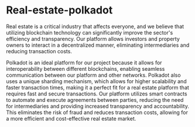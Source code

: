 # Real-estate-polkadot

Real estate is a critical industry that affects everyone, and we believe that utilizing blockchain technology can significantly improve the sector's efficiency and transparency. Our platform allows investors and property owners to interact in a decentralized manner, eliminating intermediaries and reducing transaction costs.

Polkadot is an ideal platform for our project because it allows for interoperability between different blockchains, enabling seamless communication between our platform and other networks. Polkadot also uses a unique sharding mechanism, which allows for higher scalability and faster transaction times, making it a perfect fit for a real estate platform that requires fast and secure transactions.
Our platform utilizes smart contracts to automate and execute agreements between parties, reducing the need for intermediaries and providing increased transparency and accountability. This eliminates the risk of fraud and reduces transaction costs, allowing for a more efficient and cost-effective real estate market.
